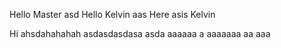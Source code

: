 Hello Master
asd
Hello
Kelvin
aas
Here asis Kelvin

Hi ahsdahahahah
asdasdasdasa
asda
aaaaaa
a
aaaaaaa
aa
aaa
